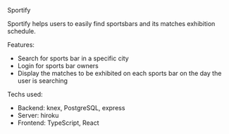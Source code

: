 Sportify

Sportify helps users to easily find sportsbars and its matches exhibition schedule.

Features: 
- Search for sports bar in a specific city
- Login for sports bar owners
- Display the matches to be exhibited on each sports bar on the day the user is searching

Techs used:
- Backend: knex, PostgreSQL, express
- Server: hiroku
- Frontend: TypeScript, React
